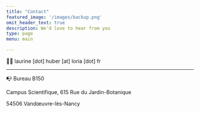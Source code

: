 ```yaml
---
title: "Contact"
featured_image: '/images/backup.png'
omit_header_text: true
description: We'd love to hear from you
type: page
menu: main

---
```


👩‍💻 laurine [dot] huber [at] loria [dot]  fr

_____________________________________________________________________

<p>📭 Bureau B150
<p>Campus Scientifique, 615 Rue du Jardin-Botanique
<p>54506 Vandœuvre-lès-Nancy
